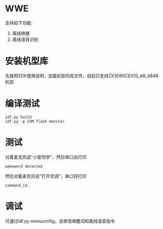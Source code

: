 # WWE

支持如下功能:

1. 离线唤醒
2. 离线语音识别

# 安装机型库

先按照SDK使用说明，加载机型的库文件，目前只支持ZX3D95CE01S_AR_4848机型

# 编译测试

```
idf.py build
idf.py -p COM flash monitor
```

# 测试

对着麦克风说"小爱同学"，然后串口会打印

```
wakeword detected
```

然后对着麦克风说"打开空调"，串口将打印

```
command_id:
```

# 调试
可通过idf.py menuconfig，去修改唤醒词和离线语音指令

